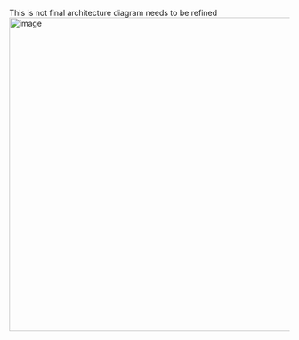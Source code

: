 
This is not final architecture diagram needs to be refined
<img width="661" height="564" alt="image" src="https://github.com/user-attachments/assets/1a77585a-f1f0-4aaf-a0fd-0a85cf84ba54" />
